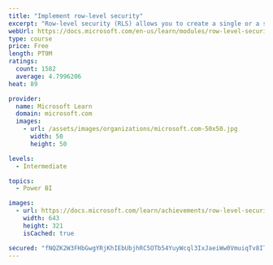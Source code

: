 ```yaml
---
title: "Implement row-level security"
excerpt: "Row-level security (RLS) allows you to create a single or a set of reports that targets data for a specific user. In this module, you will learn how to implement RLS by using either a static or dynamic method and how Microsoft Power BI simplifies testing RLS in Power BI Desktop and Power BI service."
webUrl: https://docs.microsoft.com/en-us/learn/modules/row-level-security-power-bi/
type: course
price: Free
length: PT9M
ratings:
  count: 1582
  average: 4.7996206
heat: 89

provider:
  name: Microsoft Learn
  domain: microsoft.com
  images:
    - url: /assets/images/organizations/microsoft.com-50x50.jpg
      width: 50
      height: 50

levels:
  - Intermediate

topics:
  - Power BI

images:
  - url: https://docs.microsoft.com/learn/achievements/row-level-security-power-bi-social.png
    width: 643
    height: 321
    isCached: true

secured: "fNQZK2W3FHbGwgYRjKhIEbUbjhRC5OTb54YuyWcql3IxJaeiWw0VmuiqTv8ITCbJ6Ta4TTZjtsLOQxb4zyQmFEapWVLQJQjReVTAM04F0QXMTOCBvPwrBw5lmGH8BM3A08vj0XBKAaVghnS7I+V7s3L54PsXEca/ohw1IGurz0zjRdMmXdPNrYC4EHCxBHGC5P8UfSMOZNHRmM4PVE1Jz9wg4KUSao2lxS/Gkc01wUAiX/DJQ4nuBjVAC1cHc0Zm72t2r8EWbNMOGvKyKT1cz1K5md8l0mH6EF7DaM72ry2P0kz5bkJP5gJ/12BPTI5JvJPXSE2Lt6FbzGdt1Bw3PcpvfuYXzl0u3mL9tV4Kzubek++SugUwc5dmcf4RUQYkT1+606BbgXjQhr20S1fMt/kq+/oIXeTnFGrSh4Zq1nQ=;/l/aopQKr78Hk6uaJypuDA=="
---
```


